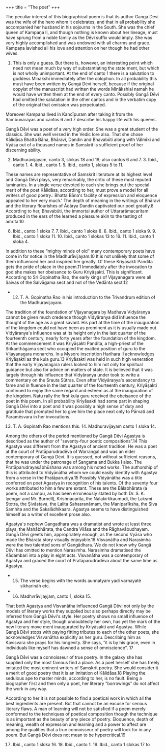+++
title = "The poet"
+++

The peculiar interest of this biographical poem is that its author Gangā Dēvi was the wife of the hero whom it celebrates, and that in all probability she accompanied her husband in his sojourns in the South. She was the chief queen of Kampaņa II, and though nothing is known about her lineage, must have sprung from a noble family as the Dēvi suffix would imply. She was very highly accomplished and was endowed with all charms and grace. Kampaņa lavished all his love and attention on her though he had other wives.

1. This is only a guess. But there is, however, an interesting point which need not mean much by way of substantiating the state ment, but which is not wholly unimportant. At the end of canto 1 there is a salutation to goddess Minakshi immediately after the colophon. In all probability this must have been written by Gangā Dēvi herself, because if the original copyist of the manuscript had written the words Minākshiai namah he would have written them at the end of every canto. Possibly Gangā Dēvi had omitted the salutation in the other cantos and in the verbatim copy of the original that omission was perpetuated.

Moreover Kampana lived in Kancīpuram after taking it from the Sambuvarayas and cantos 6 and 7 describe his happy life with his queens.


Gangā Dēvi was a poet of a very high order. She was a great student of the classics. She was well versed in the Vedic lore also. That she chose Kālidāsa Bhatta Bāna, Bhāravi, Dandin and Bhavabūti along with Vālmīki and Vyāsa out of a thousand names in Samskrit is sufficient proof of her discerning ability.

2. Madhurāvijayam, canto 3, slokas 18 and 19; also cantos 6 and 7. 3. Ibid., canto 1. 4. Ibid., canto 1. 5. Ibid., canto 1, slokas 5 to 11.

These names are representative of Samskrit literature at its highest level and Gangā Dēvi plays, very remarkably, the critic of these most reputed luminaries. In a single verse devoted to each she brings out the special merit of the poet Kālidāsa, according to her, must prove a model for all writers of good poetry.: Bhatta Bāna's facility of expression and eloquence appealed to her very much.' The depth of meaning in the writings of Bhāravi and the literary flourishes of Ācārya Dandin captivated our poet greatly.8 According to her, Bhavabūti, the immortal author of Uttararāmacaritam produced in the ears of the learned a pleasure akin to the tasting of amrita.10

6. Ibid., canto 1 sloka 7. 7. Ibid., canto 1 sloka 8. 8. Ibid., canto 1 sloka 9. 9. Ibid., canto 1 sloka 11. 10. Ibid., canto 1 slokas 13 to 16. 11. Ibid., canto 1 sloka 4.


In addition to these “mighty minds of old” many contemporary poets have come in for notice in the Madhurāvijayam.10 It is not unlikely that some of them influenced her and inspired her greatly. Of these Kriyāṣakti Pandita gets the pride of place in the poem.11 Immediately after the invocation to god she makes her obeisance to Guru Kriyāșakti. This is significant. According to Sri Gopinatha Rao, the early kings of Vijayanagara were all Saivas of the Saivāgama sect and not of the Vedānta sect.12

- 12. T. A. Gopinatha Rao in his introduction to the Trivandrum edition of the Madhuravijayam.

The tradition of the foundation of Vijayanagara by Madhava Vidyāranya cannot be given much credence though Vidyāranya did influence the thought of the age as a great savant. His part at the time of the inauguration of the kingdom could not
have been as prominent as it is usually made out. Vidyāranya's influence was at its height only in the last quarter of the fourteenth century, nearly forty years after the foundation of the kingdom. At the commencement it was Kriyāṣakti Pandita, a high-priest of the Srikanthāgama sect who occupied the exalted position of guru to the Vijayanagara monarchs. In a Mysore inscription Harihara II acknowledges Kriyāṣakti as the kula guru.13 Kriyāsakti was held in such high veneration that the early Vijayanagara rulers looked to him not only for spiritual guidance but also for advice on matters of state. It is believed that it was largely through his influence that Vidyāranya under took to write a commentary on the Srauta Sūtras. Even after Vidyāraṇya's ascendancy to fame and in fluence in the last quarter of the fourteenth century, Kriyāṣakti continued to enjoy the same regard and esteem as at the inauguration of the kingdom. Natu rally the first kula guru received the obeisance of the poet in this poem. In all probability Kriyāsakti had some part in shaping Gangā Dēvi into a poet and it was possibly a high sense of duty and gratitude that prompted her to give him the place next only to Pārvati and Paramēsvara in her invocations.

13. T. A. Gopinath Rao mentions this. 14. Madhuravijayam canto 1 sloka 14.


Among the others of the period mentioned by Gangā Dēvi Agastya is described as the author of "seventy-four poetic compositions”.14 This Agastya was different from the Agastya of ancient tradition. He was a poet at the court of Pratāparudradēva of Warrangal and was an elder contemporary of Gangā Dēvi. It is guessed, not without sufficient reasons, that he was under the patronage of Sangama and Bukka I also. The Pratāparudrayaṣābhūshana was among his noted works. The authorship of this is attributed to Vidyānātha whom we could easily identify with Agastya from a verse in the Pratāparudiya.15 Possibly Vidyānātha was a title conferred on poet Agastya in recognition of his talents. Of the seventy four works attributed to him a few are extant. These are the Bālabhārata (a poem, not a campu, as has been erroneously stated by both Dr. S. K. Iyengar and Mr. Burnell), Krishnacarita, the Nalakīrtikaumudi, the Lakṣmi Stotra, the Șivāstava, the Lalita Sahasranāmam, the Maniparīksha, the Siva Samhita and the Sakalādhikaara. Agastya seems to have distinguished himself as a writer of excellent prose also.

Agastya's nephew Gangadhara was a dramatist and wrote at least three plays, the Mahābhārata, the Candra Vilāsa and the Rāghavābudhayam. Gangā Dēvi greets him, appropriately enough, as the second Vyāsa who made the Bhārata story visually enjoyable.16 Visvanātha and Narasimha were the two talented sons of Gangādhara. We do not know why Gangā Dēvi has omitted to mention Narasimha. Narasimha dramatised the Kādambari into a play in eight acts. Visvanātha was a contemporary of Agastya and graced the court of Pratāparudradēva about the same time as Agastya.

- 15. The verse begins with the words aunnatyam yadi varnayaté sikharināh etc.
- 16. Madhvrāvijayjam, canto 1, sloka 15.

That both Agastya and Visvanātha influenced Gangā Dēvi not only by the models of literary works they supplied but also perhaps directly may be inferred from Gangā Dēvi's style. Her poetry shows no small influence of Agastya and her style, though undoubtedly her own, has yet the mark of the new literary move ment inaugurated by Kriyāsakti and Agastya. While Gangā Dēvi stops with paying fitting tributes to each of the other poets, she acknowledges Visvanātha explicitly as her guru. Describing him as Kavisvara she prays for his longevity. She says, “it is by his grace, even in individuals like myself has dawned a sense of omniscience". 17

Gangā Dēvi was a connoisseur of true poetry. In the galaxy she has supplied only the most famous find a place. As a poet herself she has freely imitated the most eminent writers of Samskrit poetry. She would consider it a merit of good poetry that it is an imitation of Kālidāsa.18 Playing the sedulous ape to master minds, according to her, is no fault. Being a biographer first and then only a poet, her literary “borrowings” do not affect the work in any way.

According to her it is not possible to find a poetical work in which all the best ingredients are present. But that cannot be an excuse for serious literary flaws. A man of learning will not be satisfied if a poem merely conformed to the techniques of poetical composition though the technique is as important as the beauty of any piece of poetry. Eloquence, depth of meaning, wealth of expression and learning and a power to affect are among the qualities that a true connoisseur of poetry will look for in any poem. But Gangā Dēvi does not mean to be hypercritical.19

17. Ibid., canto 1 sloka 16. 18. Ibid., canto 1. 19. Ibid., canto 1 slokas 17 to

